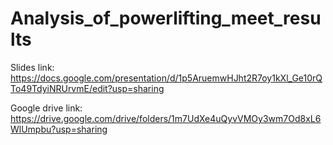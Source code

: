 # Analysis_of_powerlifting_meet_results

Slides link: https://docs.google.com/presentation/d/1p5AruemwHJht2R7oy1kXl_Ge10rQTo49TdyiNRUrvmE/edit?usp=sharing

Google drive link: https://drive.google.com/drive/folders/1m7UdXe4uQyvVMOy3wm7Od8xL6WlUmpbu?usp=sharing

